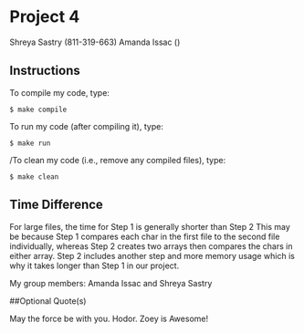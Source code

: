 # Project 4

Shreya Sastry (811-319-663)
Amanda Issac ()
    
## Instructions

To compile my code, type:

```
$ make compile
```

To run my code (after compiling it), type:

```
$ make run
```

/To clean my code (i.e., remove any compiled files), type:

```
$ make clean
```

## Time Difference
For large files, the time for Step 1 is generally shorter than Step 2
    This may be because Step 1 compares each char in the first file to
    the second file individually, whereas Step 2 creates two arrays
    then compares the chars in either array. Step 2 includes another step
    and more memory usage which is why it takes longer than Step 1 in our
    project.     

My group members:  Amanda Issac and Shreya Sastry   

##Optional Quote(s)

May the force be with you.
Hodor.
Zoey is Awesome!


